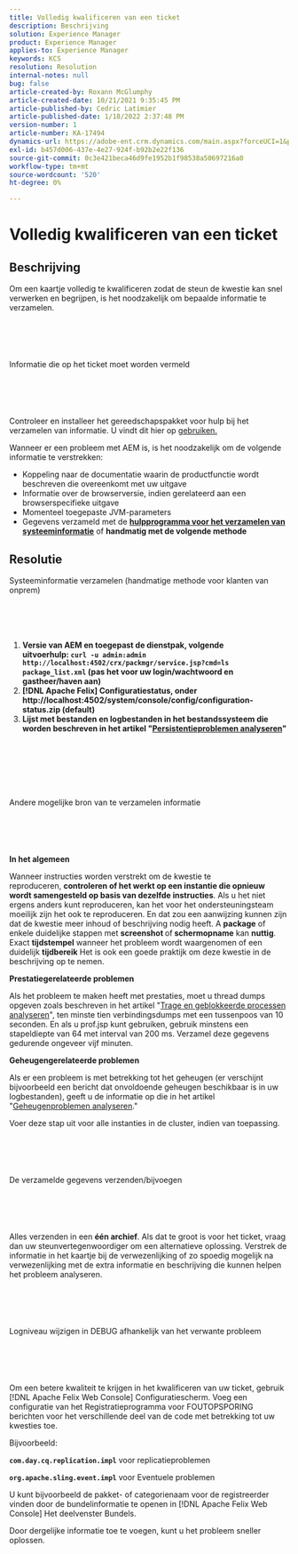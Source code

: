```yaml
---
title: Volledig kwalificeren van een ticket
description: Beschrijving
solution: Experience Manager
product: Experience Manager
applies-to: Experience Manager
keywords: KCS
resolution: Resolution
internal-notes: null
bug: false
article-created-by: Roxann McGlumphy
article-created-date: 10/21/2021 9:35:45 PM
article-published-by: Cedric Latimier
article-published-date: 1/18/2022 2:37:48 PM
version-number: 1
article-number: KA-17494
dynamics-url: https://adobe-ent.crm.dynamics.com/main.aspx?forceUCI=1&pagetype=entityrecord&etn=knowledgearticle&id=8e3243d7-b632-ec11-b6e5-000d3a5ba97a
exl-id: b457d006-437e-4e27-924f-b92b2e22f136
source-git-commit: 0c3e421beca46d9fe1952b1f98538a50697216a0
workflow-type: tm+mt
source-wordcount: '520'
ht-degree: 0%

---
```


# Volledig kwalificeren van een ticket

## Beschrijving


Om een kaartje volledig te kwalificeren zodat de steun de kwestie kan snel verwerken en begrijpen, is het noodzakelijk om bepaalde informatie te verzamelen.
<br><br><br><br> <br><br>Informatie die op het ticket moet worden vermeld<br><br><br><br> <br><br>
Controleer en installeer het gereedschapspakket voor hulp bij het verzamelen van informatie. U vindt dit hier op [gebruiken.](https://helpx.adobe.com/experience-manager/kb/index/tools.html)

Wanneer er een probleem met AEM is, is het noodzakelijk om de volgende informatie te verstrekken:

- Koppeling naar de documentatie waarin de productfunctie wordt beschreven die overeenkomt met uw uitgave
- Informatie over de browserversie, indien gerelateerd aan een browserspecifieke uitgave
- Momenteel toegepaste JVM-parameters
- Gegevens verzameld met de <b>[hulpprogramma voor het verzamelen van systeeminformatie](https://helpx.adobe.com/experience-manager/kb/support-info-collector.html)</b> of <b>handmatig met de volgende methode</b>



## Resolutie

Systeeminformatie verzamelen (handmatige methode voor klanten van onprem)<br><br><br><br> 
1. <b>Versie van AEM en toegepast de dienstpak, volgende uitvoerhulp: `curl -u admin:admin http://localhost:4502/crx/packmgr/service.jsp?cmd=ls  package_list.xml` (pas het voor uw login/wachtwoord en gastheer/haven aan)</b>
2. <b>[!DNL Apache Felix] Configuratiestatus, onder http://localhost:4502/system/console/config/configuration-status.zip (default)</b>
3. <b>Lijst met bestanden en logbestanden in het bestandssysteem die worden beschreven in het artikel &quot;[Persistentieproblemen analyseren](https://helpx.adobe.com/experience-manager/kb/AnalyzePersistenceProblems.html)&quot;</b>

<br><br><br><br> <br><br>Andere mogelijke bron van te verzamelen informatie<br><br><br><br> <br><br>
<b>In het algemeen</b>

Wanneer instructies worden verstrekt om de kwestie te reproduceren, <b>controleren of het werkt op een instantie die opnieuw wordt samengesteld op basis van dezelfde instructies</b>. Als u het niet ergens anders kunt reproduceren, kan het voor het ondersteuningsteam moeilijk zijn het ook te reproduceren. En dat zou een aanwijzing kunnen zijn dat de kwestie meer inhoud of beschrijving nodig heeft.
A <b>package</b> of enkele duidelijke stappen met <b>screenshot </b>of<b> schermopname</b> kan <b>nuttig</b>. Exact <b>tijdstempel</b> wanneer het probleem wordt waargenomen of een duidelijk <b>tijdbereik</b> Het is ook een goede praktijk om deze kwestie in de beschrijving op te nemen.

<b>Prestatiegerelateerde problemen</b>

Als het probleem te maken heeft met prestaties, moet u thread dumps opgeven zoals beschreven in het artikel &quot;[Trage en geblokkeerde processen analyseren](https://helpx.adobe.com/experience-manager/kb/AnalyzeSlowAndBlockedProcesses.html)&quot;, ten minste tien verbindingsdumps met een tussenpoos van 10 seconden. En als u prof.jsp kunt gebruiken, gebruik minstens een stapeldiepte van 64 met interval van 200 ms. Verzamel deze gegevens gedurende ongeveer vijf minuten.

<b>Geheugengerelateerde problemen</b>

Als er een probleem is met betrekking tot het geheugen (er verschijnt bijvoorbeeld een bericht dat onvoldoende geheugen beschikbaar is in uw logbestanden), geeft u de informatie op die in het artikel &quot;[Geheugenproblemen analyseren](https://helpx.adobe.com/experience-manager/kb/AnalyzeMemoryProblems.html).&quot;

Voer deze stap uit voor alle instanties in de cluster, indien van toepassing.
<br><br><br><br> <br><br>De verzamelde gegevens verzenden/bijvoegen<br><br><br><br> <br><br>
Alles verzenden in een <b>één archief</b>. Als dat te groot is voor het ticket, vraag dan uw steunvertegenwoordiger om een alternatieve oplossing. Verstrek de informatie in het kaartje bij de verwezenlijking of zo spoedig mogelijk na verwezenlijking met de extra informatie en beschrijving die kunnen helpen het probleem analyseren.
<br><br><br><br> <br><br>Logniveau wijzigen in DEBUG afhankelijk van het verwante probleem<br><br><br><br> <br><br>
Om een betere kwaliteit te krijgen in het kwalificeren van uw ticket, gebruik [!DNL Apache Felix Web Console]  Configuratiescherm. Voeg een configuratie van het Registratieprogramma voor FOUTOPSPORING berichten voor het verschillende deel van de code met betrekking tot uw kwesties toe.

Bijvoorbeeld:

<b>`com.day.cq.replication.impl`</b> voor replicatieproblemen

<b>`org.apache.sling.event.impl`</b> voor Eventuele problemen

U kunt bijvoorbeeld de pakket- of categorienaam voor de registreerder vinden door de bundelinformatie te openen in [!DNL Apache Felix Web Console]  Het deelvenster Bundels.

Door dergelijke informatie toe te voegen, kunt u het probleem sneller oplossen.
